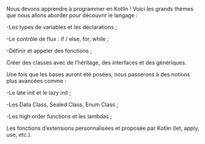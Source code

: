 

Nous devons apprendre à programmer en Kotlin ! Voici les grands thèmes que nous allons aborder pour découvrir le langage :

-Les types de variables et les déclarations ;

-Le contrôle de flux : if / else, for, while ;

-Définir et appeler des fonctions ;

Créer des classes avec de l’héritage, des interfaces et des génériques.

Une fois que les bases auront été posées, nous passerons à des notions plus avancées comme :

-Le late init et le lazy init ;

-Les Data Class, Sealed Class, Enum Class ;

-Les high order functions et les lambdas ;

Les fonctions d’extensions personnalisées et proposée par Kotlin (let, apply, use, etc.).


